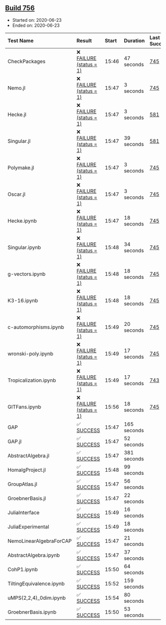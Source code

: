## [Build 756](https://oscarci.mathematik.uni-kl.de/job/oscar-julia-1.4/756/)

* Started on: 2020-06-23
* Ended on: 2020-06-23

| Test Name    | Result | Start | Duration | Last Success | First Failure |
|:-------------|:-------|:------|:---------|:-------------|:--------------|
| CheckPackages | ❌ [FAILURE (status = 1)](https://oscarci.mathematik.uni-kl.de/job/oscar-julia-1.4/756/artifact/logs/build-756/CheckPackages.log) | 15:46 | 47 seconds | [745](https://oscarci.mathematik.uni-kl.de/job/oscar-julia-1.4/745/) | [746](https://oscarci.mathematik.uni-kl.de/job/oscar-julia-1.4/746/) |
| Nemo.jl | ❌ [FAILURE (status = 1)](https://oscarci.mathematik.uni-kl.de/job/oscar-julia-1.4/756/artifact/logs/build-756/Nemo.jl.log) | 15:47 | 3 seconds | [745](https://oscarci.mathematik.uni-kl.de/job/oscar-julia-1.4/745/) | [746](https://oscarci.mathematik.uni-kl.de/job/oscar-julia-1.4/746/) |
| Hecke.jl | ❌ [FAILURE (status = 1)](https://oscarci.mathematik.uni-kl.de/job/oscar-julia-1.4/756/artifact/logs/build-756/Hecke.jl.log) | 15:47 | 3 seconds | [581](https://oscarci.mathematik.uni-kl.de/job/oscar-julia-1.4/581/) | [582](https://oscarci.mathematik.uni-kl.de/job/oscar-julia-1.4/582/) |
| Singular.jl | ❌ [FAILURE (status = 1)](https://oscarci.mathematik.uni-kl.de/job/oscar-julia-1.4/756/artifact/logs/build-756/Singular.jl.log) | 15:47 | 39 seconds | [581](https://oscarci.mathematik.uni-kl.de/job/oscar-julia-1.4/581/) | [582](https://oscarci.mathematik.uni-kl.de/job/oscar-julia-1.4/582/) |
| Polymake.jl | ❌ [FAILURE (status = 1)](https://oscarci.mathematik.uni-kl.de/job/oscar-julia-1.4/756/artifact/logs/build-756/Polymake.jl.log) | 15:47 | 3 seconds | [745](https://oscarci.mathematik.uni-kl.de/job/oscar-julia-1.4/745/) | [746](https://oscarci.mathematik.uni-kl.de/job/oscar-julia-1.4/746/) |
| Oscar.jl | ❌ [FAILURE (status = 1)](https://oscarci.mathematik.uni-kl.de/job/oscar-julia-1.4/756/artifact/logs/build-756/Oscar.jl.log) | 15:47 | 3 seconds | [745](https://oscarci.mathematik.uni-kl.de/job/oscar-julia-1.4/745/) | [746](https://oscarci.mathematik.uni-kl.de/job/oscar-julia-1.4/746/) |
| Hecke.ipynb | ❌ [FAILURE (status = 1)](https://oscarci.mathematik.uni-kl.de/job/oscar-julia-1.4/756/artifact/logs/build-756/Hecke.ipynb.log) | 15:47 | 18 seconds | [745](https://oscarci.mathematik.uni-kl.de/job/oscar-julia-1.4/745/) | [746](https://oscarci.mathematik.uni-kl.de/job/oscar-julia-1.4/746/) |
| Singular.ipynb | ❌ [FAILURE (status = 1)](https://oscarci.mathematik.uni-kl.de/job/oscar-julia-1.4/756/artifact/logs/build-756/Singular.ipynb.log) | 15:48 | 34 seconds | [745](https://oscarci.mathematik.uni-kl.de/job/oscar-julia-1.4/745/) | [746](https://oscarci.mathematik.uni-kl.de/job/oscar-julia-1.4/746/) |
| g-vectors.ipynb | ❌ [FAILURE (status = 1)](https://oscarci.mathematik.uni-kl.de/job/oscar-julia-1.4/756/artifact/logs/build-756/g-vectors.ipynb.log) | 15:48 | 18 seconds | [745](https://oscarci.mathematik.uni-kl.de/job/oscar-julia-1.4/745/) | [746](https://oscarci.mathematik.uni-kl.de/job/oscar-julia-1.4/746/) |
| K3-16.ipynb | ❌ [FAILURE (status = 1)](https://oscarci.mathematik.uni-kl.de/job/oscar-julia-1.4/756/artifact/logs/build-756/K3-16.ipynb.log) | 15:48 | 18 seconds | [745](https://oscarci.mathematik.uni-kl.de/job/oscar-julia-1.4/745/) | [746](https://oscarci.mathematik.uni-kl.de/job/oscar-julia-1.4/746/) |
| c-automorphisms.ipynb | ❌ [FAILURE (status = 1)](https://oscarci.mathematik.uni-kl.de/job/oscar-julia-1.4/756/artifact/logs/build-756/c-automorphisms.ipynb.log) | 15:49 | 20 seconds | [745](https://oscarci.mathematik.uni-kl.de/job/oscar-julia-1.4/745/) | [746](https://oscarci.mathematik.uni-kl.de/job/oscar-julia-1.4/746/) |
| wronski-poly.ipynb | ❌ [FAILURE (status = 1)](https://oscarci.mathematik.uni-kl.de/job/oscar-julia-1.4/756/artifact/logs/build-756/wronski-poly.ipynb.log) | 15:49 | 17 seconds | [745](https://oscarci.mathematik.uni-kl.de/job/oscar-julia-1.4/745/) | [746](https://oscarci.mathematik.uni-kl.de/job/oscar-julia-1.4/746/) |
| Tropicalization.ipynb | ❌ [FAILURE (status = 1)](https://oscarci.mathematik.uni-kl.de/job/oscar-julia-1.4/756/artifact/logs/build-756/Tropicalization.ipynb.log) | 15:49 | 17 seconds | [743](https://oscarci.mathematik.uni-kl.de/job/oscar-julia-1.4/743/) | [744](https://oscarci.mathematik.uni-kl.de/job/oscar-julia-1.4/744/) |
| GITFans.ipynb | ❌ [FAILURE (status = 1)](https://oscarci.mathematik.uni-kl.de/job/oscar-julia-1.4/756/artifact/logs/build-756/GITFans.ipynb.log) | 15:56 | 18 seconds | [745](https://oscarci.mathematik.uni-kl.de/job/oscar-julia-1.4/745/) | [746](https://oscarci.mathematik.uni-kl.de/job/oscar-julia-1.4/746/) |
| GAP | ✅ [SUCCESS](https://oscarci.mathematik.uni-kl.de/job/oscar-julia-1.4/756/artifact/logs/build-756/GAP.log) | 15:47 | 165 seconds |  |  |
| GAP.jl | ✅ [SUCCESS](https://oscarci.mathematik.uni-kl.de/job/oscar-julia-1.4/756/artifact/logs/build-756/GAP.jl.log) | 15:47 | 52 seconds |  |  |
| AbstractAlgebra.jl | ✅ [SUCCESS](https://oscarci.mathematik.uni-kl.de/job/oscar-julia-1.4/756/artifact/logs/build-756/AbstractAlgebra.jl.log) | 15:47 | 381 seconds |  |  |
| HomalgProject.jl | ✅ [SUCCESS](https://oscarci.mathematik.uni-kl.de/job/oscar-julia-1.4/756/artifact/logs/build-756/HomalgProject.jl.log) | 15:48 | 99 seconds |  |  |
| GroupAtlas.jl | ✅ [SUCCESS](https://oscarci.mathematik.uni-kl.de/job/oscar-julia-1.4/756/artifact/logs/build-756/GroupAtlas.jl.log) | 15:47 | 56 seconds |  |  |
| GroebnerBasis.jl | ✅ [SUCCESS](https://oscarci.mathematik.uni-kl.de/job/oscar-julia-1.4/756/artifact/logs/build-756/GroebnerBasis.jl.log) | 15:47 | 22 seconds |  |  |
| JuliaInterface | ✅ [SUCCESS](https://oscarci.mathematik.uni-kl.de/job/oscar-julia-1.4/756/artifact/logs/build-756/JuliaInterface.log) | 15:49 | 16 seconds |  |  |
| JuliaExperimental | ✅ [SUCCESS](https://oscarci.mathematik.uni-kl.de/job/oscar-julia-1.4/756/artifact/logs/build-756/JuliaExperimental.log) | 15:49 | 18 seconds |  |  |
| NemoLinearAlgebraForCAP | ✅ [SUCCESS](https://oscarci.mathematik.uni-kl.de/job/oscar-julia-1.4/756/artifact/logs/build-756/NemoLinearAlgebraForCAP.log) | 15:47 | 21 seconds |  |  |
| AbstractAlgebra.ipynb | ✅ [SUCCESS](https://oscarci.mathematik.uni-kl.de/job/oscar-julia-1.4/756/artifact/logs/build-756/AbstractAlgebra.ipynb.log) | 15:47 | 37 seconds |  |  |
| CohP1.ipynb | ✅ [SUCCESS](https://oscarci.mathematik.uni-kl.de/job/oscar-julia-1.4/756/artifact/logs/build-756/CohP1.ipynb.log) | 15:50 | 64 seconds |  |  |
| TiltingEquivalence.ipynb | ✅ [SUCCESS](https://oscarci.mathematik.uni-kl.de/job/oscar-julia-1.4/756/artifact/logs/build-756/TiltingEquivalence.ipynb.log) | 15:52 | 159 seconds |  |  |
| uMPS(2,2,4)_0dim.ipynb | ✅ [SUCCESS](https://oscarci.mathematik.uni-kl.de/job/oscar-julia-1.4/756/artifact/logs/build-756/uMPS-2-2-4-_0dim.ipynb.log) | 15:54 | 80 seconds |  |  |
| GroebnerBasis.ipynb | ✅ [SUCCESS](https://oscarci.mathematik.uni-kl.de/job/oscar-julia-1.4/756/artifact/logs/build-756/GroebnerBasis.ipynb.log) | 15:50 | 53 seconds |  |  |
